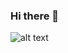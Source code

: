 ### Hi there 👋

![alt text](https://steamuserimages-a.akamaihd.net/ugc/180543125699104386/CDEF8AB863312DEDE73A24C9D5AEB900A3726788/?imw=5000&imh=5000&ima=fit&impolicy=Letterbox&imcolor=%23000000&letterbox=false)

<!--
**duongkoyyf/duongkoyyf** is a ✨ _special_ ✨ repository because its `README.md` (this file) appears on your GitHub profile.

Here are some ideas to get you started:

- 🔭 I’m currently working on ...
- 🌱 I’m currently learning ...
- 👯 I’m looking to collaborate on ...
- 🤔 I’m looking for help with ...
- 💬 Ask me about ...
- 📫 How to reach me: ...
- 😄 Pronouns: ...
- ⚡ Fun fact: ...
-->
